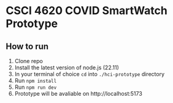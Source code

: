 # CSCI 4620 COVID SmartWatch Prototype

## How to run
1. Clone repo
2. Install the latest version of node.js (22.11)
3. In your terminal of choice ```cd``` into ```./hci-prototype``` directory
4. Run ```npm install```
5. Run ```npm run dev```
6. Prototype will be avaliable on http://localhost:5173